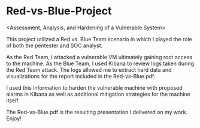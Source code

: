 # Red-vs-Blue-Project
<Assessment, Analysis, and Hardening of a Vulnerable System>

This project utilized a Red vs. Blue Team scenario in which I played the role of both the pentester and SOC analyst.

As the Red Team, I attacked a vulnerable VM ultimately gaining root access to the machine. As the Blue Team, I used Kibana to review logs taken during the Red Team attack.
The logs allowed me to extract hard data and visualizations for the report included in the Red-vs-Blue.pdf.

I used this information to harden the vulnerable machine with proposed alarms in Kibana as well as additional mitigation strategies for the machine itself.

The Red-vs-Blue.pdf is the resulting presentation I delivered on my work. Enjoy!
